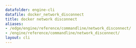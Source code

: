 ```yaml
---
datafolder: engine-cli
datafile: docker_network_disconnect
title: docker network disconnect
aliases:
- /edge/engine/reference/commandline/network_disconnect/
- /engine/reference/commandline/network_disconnect/
layout: cli
---
```


<!--
This page is automatically generated from Docker's source code. If you want to
suggest a change to the text that appears here, open a ticket or pull request
in the source repository on GitHub:

https://github.com/docker/cli
-->
